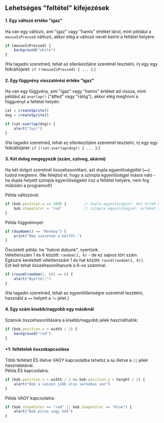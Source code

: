## Lehetséges "feltétel" kifejezések

#### 1. Egy változó értéke "igaz"

Ha van egy változó, ami "igaz" vagy "hamis" értéket tárol, mint például a `mouseIsPressed` változó, akkor elég a változó nevét beírni a feltétel helyére:  
```JavaScript
if (mouseIsPressed) {
    background("white")
}
```

(Ha tagadni szeretnéd, tehát az ellenkezőjére szeretnél tesztelni, írj egy egy felkiáltójelet: `if (!mouseIsPressed) { ... }`.)  

#### 2. Egy függvény visszatérési értéke "igaz"
Ha van egy függvény, ami "igaz" vagy "hamis" értéket ad vissza, mint például az `overlap()` ("átfed" vagy "rálóg"), akkor elég meghívni a függvényt a feltétel helyén:  
```JavaScript
cat = createSprite()
dog = createSprite()

if (cat.overlap(dog)) {
    alert("Juj!")
}
```

(Ha tagadni szeretnéd, tehát az ellenkezőjére szeretnél tesztelni, írj egy egy felkiáltójelet: `if (!cat.overlap(dog)) { ... }`.)

#### 3. Két dolog megegyezik (szám, szöveg, akármi)

Ha két dolgot szeretnél összehasonlítani, azt dupla egyenlőségjellel (`==`) tudod megtenni. (Ne felejtsd el, hogy a szimpla egyenlőségjel másra való - ha dupla helyett szimpla egyenlőségjelet írsz a feltétel helyére, nem fog működni a programod!)  

Példa változóval:  
```JavaScript
if (bob.position.x == 300) {        // dupla egyenlőségjel: két érték összehasonlítása
    bob.shapeColor = "red"          // szimpla egyenlőségjel: értéket adunk egy változónak
}
```

Példa függvénnyel:  
```JavaScript
if (dayName() == "Monday") {
    print("Nem szeretem a hétfőt.")
}
```

Összetett példa: ha "hatost dobunk", nyertünk.  
Véletlenszám 1 és 6 között: `random(1, 6)` - de ez sajnos tört szám.  
Egészre kerekített véletlenszám 1 és hat között: `round(random(1, 6))`.  
Ezt kell tehát összehasonlítanunk a 6-os számmal.  
```JavaScript
if (round(random(1, 6)) == 6) {
    alert("Nyertél!")
}
```

(Ha tagadni szeretnéd, tehát az egyenlőtlenségre szeretnél tesztelni, használd a `==` helyett a `!=` jelet.)    

#### 4. Egy szám kisebb/nagyobb egy másiknál

Számok összehasonlítására a kisebb/nagyobb jelek használhatók:  
```JavaScript
if (bob.position.x > width / 2) {
    background("red")
}
```

#### +1: feltételek összekapcsolása

Több feltételt ÉS illetve VAGY kapcsolatba tehetsz a `&&` illetve a `||` jelek használatával.  
Példa ÉS kapcsolatra:  
```JavaScript
if (bob.position.x > width / 2 && bob.position.y > height / 2) {
    alert("Bob a vászon jobb alsó sarkában van")
}
```

Példa VAGY kapcsolatra:  
```JavaScript
if (bob.shapeColor == "red" || bob.shapeColor == "blue") {
    alert("Bob piros vagy kék")
}
```
